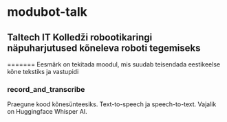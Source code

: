 # modubot-talk
## Taltech IT Kolledži robootikaringi näpuharjutused kõneleva roboti tegemiseks
=======
Eesmärk on tekitada moodul, mis suudab teisendada eestikeelse kõne tekstiks ja vastupidi

### record_and_transcribe
Praegune kood kõnesünteesiks. Text-to-speech ja speech-to-text. Vajalik on Huggingface Whisper AI.
